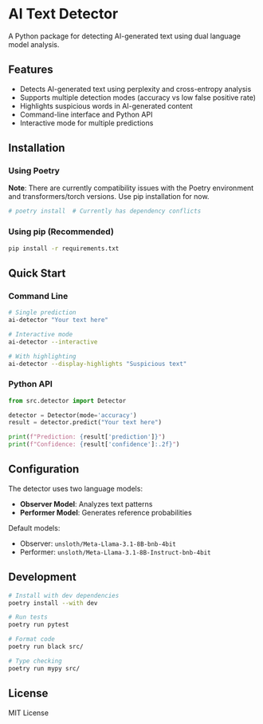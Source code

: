 # AI Text Detector

A Python package for detecting AI-generated text using dual language model analysis.

## Features

- Detects AI-generated text using perplexity and cross-entropy analysis
- Supports multiple detection modes (accuracy vs low false positive rate)
- Highlights suspicious words in AI-generated content
- Command-line interface and Python API
- Interactive mode for multiple predictions

## Installation

### Using Poetry

**Note**: There are currently compatibility issues with the Poetry environment and transformers/torch versions. Use pip installation for now.

```bash
# poetry install  # Currently has dependency conflicts
```

### Using pip (Recommended)

```bash
pip install -r requirements.txt
```

## Quick Start

### Command Line

```bash
# Single prediction
ai-detector "Your text here"

# Interactive mode
ai-detector --interactive

# With highlighting
ai-detector --display-highlights "Suspicious text"
```

### Python API

```python
from src.detector import Detector

detector = Detector(mode='accuracy')
result = detector.predict("Your text here")

print(f"Prediction: {result['prediction']}")
print(f"Confidence: {result['confidence']:.2f}")
```

## Configuration

The detector uses two language models:
- **Observer Model**: Analyzes text patterns
- **Performer Model**: Generates reference probabilities

Default models:
- Observer: `unsloth/Meta-Llama-3.1-8B-bnb-4bit`
- Performer: `unsloth/Meta-Llama-3.1-8B-Instruct-bnb-4bit`

## Development

```bash
# Install with dev dependencies
poetry install --with dev

# Run tests
poetry run pytest

# Format code
poetry run black src/

# Type checking
poetry run mypy src/
```

## License

MIT License